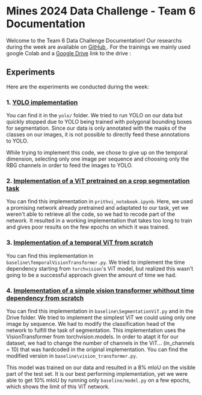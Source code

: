 # Mines 2024 Data Challenge - Team 6 Documentation

Welcome to the Team 6 Data Challenge Documentation! Our researchs during the week are available on <a href="https://github.com/AlexiaALLAL/hackathon_capgemini/"> GitHub </a>. For the trainings we mainly used google Colab and a <a href="https://drive.google.com/drive/folders/1TftEbvydR-n1Ca8ADERiAlYj7tO3Jq42?usp=drive_link">Google Drive</a>
link to the drive : 


## Experiments

Here are the experiments we conducted during the week:

### 1. [YOLO implementation](YOLO.md)

You can find it in the `yolo/` folder.
We tried to run YOLO on our data but quickly stopped due to YOLO being trained with polygonal bounding boxes for segmentation. Since our data is only annotated with the masks of the classes on our images, it is not possible to directly feed these annotations to YOLO.

While trying to implement this code, we chose to give up on the temporal dimension, selecting only one image per sequence and choosing only the RBG channels in order to feed the images to YOLO.


### 2. [Implementation of a ViT pretrained on a crop segmentation task](prithvi_notebook.md)

You can find this implementation in `prithvi_notebook.ipynb`.
Here, we used a promising network already pretrained and adaptated to our task, yet we weren't able to retrieve all the code, so we had to recode part of the network. It resulted in a working implementation that takes too long to train and gives poor results on the few epochs on which it was trained.


### 3. [Implementation of a temporal ViT from scratch](TemporalVisionTransformer.md)

You can find this implementation in `baseline\TemporalVisionTransformer.py`.
We tried to implement the time dependency starting from `torchvision`'s ViT model, but realized this wasn't going to be a successful approach given the amount of time we had.


### 4. [Implementation of a simple vision transformer whithout time dependency from scratch](vision_transformer.md)

You can find this implementation in `baseline\SegmentationViT.py` and in the Drive folder.
We tried to implement the simplest ViT we could using only one image by sequence. We had to modify the classification head of the network to fulfill the task of segmentation.
This implementation uses the VisionTransformer from torchvision.models. In order to atapt it for our dataset, we had to change the number of channels in the ViT... (in_channels = 10) that was hardcoded in the original implementation. You can find the modified version in `baseline\vision_transformer.py`.

This model was trained on our data and resulted in a 8% mIoU on the visible part of the test set. It is our best performing implementation, yet we were able to get 10% mIoU by running only `baseline/model.py` on a few epochs, which shows the limit of this ViT network.


